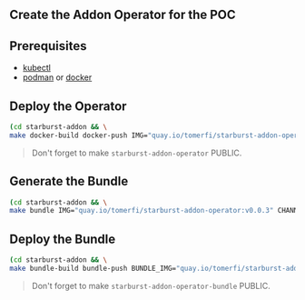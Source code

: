 ## Create the Addon Operator for the POC

## Prerequisites

- [kubectl](https://kubernetes.io/docs/tasks/tools/)
- [podman](https://podman.io/) or [docker](https://www.docker.com/)

## Deploy the Operator

```bash
(cd starburst-addon && \
make docker-build docker-push IMG="quay.io/tomerfi/starburst-addon-operator:v0.0.3")
```

> Don't forget to make `starburst-addon-operator` PUBLIC.

## Generate the Bundle

```bash
(cd starburst-addon && \
make bundle IMG="quay.io/tomerfi/starburst-addon-operator:v0.0.3" CHANNELS="alpha" DEFAULT_CHANNEL="alpha" VERSION="0.0.3")
```

## Deploy the Bundle

```bash
(cd starburst-addon && \
make bundle-build bundle-push BUNDLE_IMG="quay.io/tomerfi/starburst-addon-operator-bundle:v0.0.3")
```

> Don't forget to make `starburst-addon-operator-bundle` PUBLIC.
